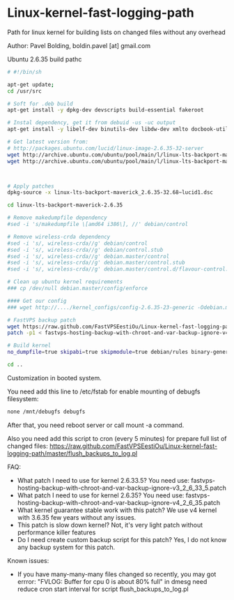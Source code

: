 Linux-kernel-fast-logging-path
==============================

Path for linux kernel for building lists on changed files without any overhead

Author: Pavel Bolding, boldin.pavel [at] gmail.com

Ubuntu 2.6.35 build pathc

```bash
# #!/bin/sh

apt-get update;
cd /usr/src

# Soft for .deb build
apt-get install -y dpkg-dev devscripts build-essential fakeroot

# Instal dependency, get it from debuid -us -uc output
apt-get install -y libelf-dev binutils-dev libdw-dev xmlto docbook-utils transfig asciidoc

# Get latest version from:
# http://packages.ubuntu.com/lucid/linux-image-2.6.35-32-server
wget http://archive.ubuntu.com/ubuntu/pool/main/l/linux-lts-backport-maverick/linux-lts-backport-maverick_2.6.35-32.68~lucid1.dsc
wget http://archive.ubuntu.com/ubuntu/pool/main/l/linux-lts-backport-maverick/linux-lts-backport-maverick_2.6.35-32.68~lucid1.tar.gz



# Apply patches
dpkg-source -x linux-lts-backport-maverick_2.6.35-32.68~lucid1.dsc

cd linux-lts-backport-maverick-2.6.35

# Remove makedumpfile dependency
#sed -i 's/makedumpfile \[amd64 i386\], //' debian/control

# Remove wireless-crda dependency
#sed -i 's/, wireless-crda//g' debian/control
#sed -i 's/, wireless-crda//g' debian/control.stub
#sed -i 's/, wireless-crda//g' debian.master/control
#sed -i 's/, wireless-crda//g' debian.master/control.stub
#sed -i 's/, wireless-crda//g' debian.master/control.d/flavour-control.stub

# Clean up ubuntu kernel requirements
### cp /dev/null debian.master/config/enforce 

#### Get our config
### wget http://..../kernel_configs/config-2.6.35-23-generic -Odebian.master/config/amd64/config.common.amd64

# FastVPS backup patch
wget https://raw.github.com/FastVPSEestiOu/Linux-kernel-fast-logging-path/master/fastvps-hosting-backup-with-chroot-and-var-backup-ignore-v4_2_6_35.patch
patch -p1 < fastvps-hosting-backup-with-chroot-and-var-backup-ignore-v4_2_6_35.patch

# Build kernel
no_dumpfile=true skipabi=true skipmodule=true debian/rules binary-generic

cd ..
```

Customization in booted system.

You need add this line to /etc/fstab for enable mounting of debugfs filesystem:
```bash
none /mnt/debugfs debugfs
```

After that, you need reboot server or call mount -a command.

Also you need add this script  to cron (every 5 minutes) for prepare full list of changed files: https://raw.github.com/FastVPSEestiOu/Linux-kernel-fast-logging-path/master/flush_backups_to_log.pl

FAQ:
* What patch I need to use for kernel 2.6.33.5? You need use: fastvps-hosting-backup-with-chroot-and-var-backup-ignore-v3_2_6_33_5.patch
*  What patch I need to use for kernel 2.6.35? You need use: fastvps-hosting-backup-with-chroot-and-var-backup-ignore-v4_2_6_35.patch
* What kernel guarantee stable work with this patch? We use v4 kernel with 3.6.35 few years without any issues.
* This patch is slow down kernel? Not, it's very light patch without performance killer features
* Do I need create custom backup script for this patch? Yes, I do not know any backup system for this patch.

Known issues: 
* If you have many-many-many files changed so recently, you may got errror: "FVLOG: Buffer for cpu 0 is about 80% full" in dmesg need reduce cron start interval for script flush_backups_to_log.pl
